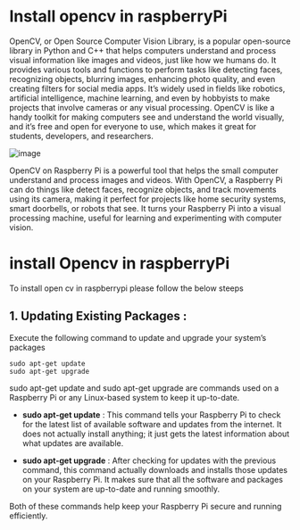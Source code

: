 # Install opencv in raspberryPi

OpenCV, or Open Source Computer Vision Library, is a popular open-source library in Python and C++ that helps computers understand and process visual information like images and videos, just like how we humans do. It provides various tools and functions to perform tasks like detecting faces, recognizing objects, blurring images, enhancing photo quality, and even creating filters for social media apps. It’s widely used in fields like robotics, artificial intelligence, machine learning, and even by hobbyists to make projects that involve cameras or any visual processing. OpenCV is like a handy toolkit for making computers see and understand the world visually, and it’s free and open for everyone to use, which makes it great for students, developers, and researchers.

![image](https://github.com/user-attachments/assets/121cd377-0e5b-4467-8a2d-03d7fcd4892b)

OpenCV on Raspberry Pi is a powerful tool that helps the small computer understand and process images and videos. With OpenCV, a Raspberry Pi can do things like detect faces, recognize objects, and track movements using its camera, making it perfect for projects like home security systems, smart doorbells, or robots that see. It turns your Raspberry Pi into a visual processing machine, useful for learning and experimenting with computer vision.

# install Opencv in raspberryPi
To install open cv in raspberrypi please follow the below steeps

## **1. Updating Existing Packages** :  
Execute the following command to update and upgrade your system’s packages

```
sudo apt-get update
sudo apt-get upgrade

```
sudo apt-get update and sudo apt-get upgrade are commands used on a Raspberry Pi or any Linux-based system to keep it up-to-date.

- **sudo apt-get update** : This command tells your Raspberry Pi to check for the latest list of available software and updates from the internet. It does not actually install anything; it just gets the latest information about what updates are available.

- **sudo apt-get upgrade** : After checking for updates with the previous command, this command actually downloads and installs those updates on your Raspberry Pi. It makes sure that all the software and packages on your system are up-to-date and running smoothly.

Both of these commands help keep your Raspberry Pi secure and running efficiently.

